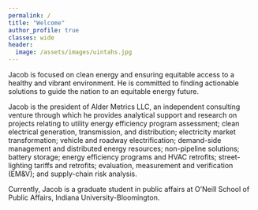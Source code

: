 ```yaml
---
permalink: /
title: "Welcome"
author_profile: true
classes: wide
header:
  image: /assets/images/uintahs.jpg
---
```


Jacob is focused on clean energy and ensuring equitable access to a healthy and vibrant environment. He is committed to finding actionable solutions to guide the nation to an equitable energy future.

Jacob is the president of Alder Metrics LLC, an independent consulting venture through which he provides analytical support and research on projects relating to utility energy efficiency program assessment; clean electrical generation, transmission, and distribution; electricity market transformation; vehicle and roadway electrification; demand-side management and distributed energy resources; non-pipeline solutions; battery storage; energy efficiency programs and HVAC retrofits; street-lighting tariffs and retrofits; evaluation, measurement and verification (EM&V); and supply-chain risk analysis.

Currently, Jacob is a graduate student in public affairs at O'Neill School of Public Affairs, Indiana University-Bloomington.

